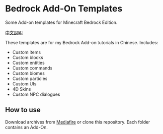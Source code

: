 # Bedrock Add-On Templates
Some Add-on templates for Minecraft Bedrock Edition.

[中文說明](https://github.com/ivon852/bedrock_addon_templates/blob/main/README.md)

These templates are for my Bedrock Add-on tutorials in Chinese. Includes:

- Custom items
- Custom blocks
- Custom entities
- Custom commands
- Custom biomes
- Custom particles
- Custom UIs
- 4D Skins
- Custom NPC dialogues

## How to use
Download archives from [Mediafire](https://www.mediafire.com/folder/0fxoez81g3y5o/Tutorial) or clone this repository. Each folder contains an Add-On.
